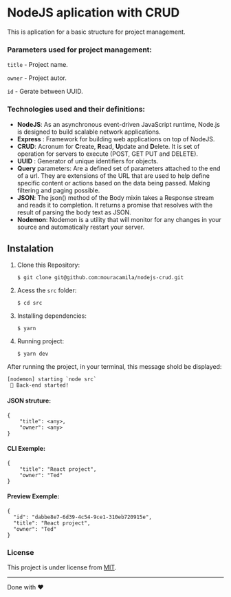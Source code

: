 # NodeJS aplication with CRUD

This is aplication for a basic structure for project management.

### Parameters used for project management:

`title` - Project name.

`owner` - Project autor.

`id` - Gerate between UUID.

### Technologies used and their definitions:

- **NodeJS**: As an asynchronous event-driven JavaScript runtime, Node.js is designed to build scalable network applications.
- **Express** : Framework for building web applications on top of NodeJS.
- **CRUD**: Acronum for **C**reate, **R**ead, **U**pdate and **D**elete. It is set of operation for servers to execute (POST, GET PUT and DELETE).
- **UUID** : Generator of unique identifiers for objects.
- **Query** parameters: Are a defined set of parameters attached to the end of a url. They are extensions of the URL that are used to help define specific content or actions based on the data being passed. Making filtering and paging possible.
- **JSON**: The json() method of the Body mixin takes a Response stream and reads it to completion. It returns a promise that resolves with the result of parsing the body text as JSON.
- **Nodemon**: Nodemon is a utility that will monitor for any changes in your source and automatically restart your server.

## Instalation

1. Clone this Repository:

   `$ git clone git@github.com:mouracamila/nodejs-crud.git`

2. Acess the `src` folder:

   `$ cd src`

3. Installing dependencies:

   `$ yarn`

4. Running project:

   `$ yarn dev`

After running the project, in your terminal, this message shold be displayed:

```
[nodemon] starting `node src`
 🚀 Back-end started!
```

#### JSON struture:

```
{
	"title": <any>,
	"owner": <any>
}

```

#### CLI Exemple:

```
{
	"title": "React project",
	"owner": "Ted"
}

```

#### Preview Exemple:

```
{
  "id": "dabbe8e7-6d39-4c54-9ce1-310eb720915e",
  "title": "React project",
  "owner": "Ted"
}
```

### License

This project is under license from [MIT](https://en.wikipedia.org/wiki/MIT_License).

---

Done with ❤
